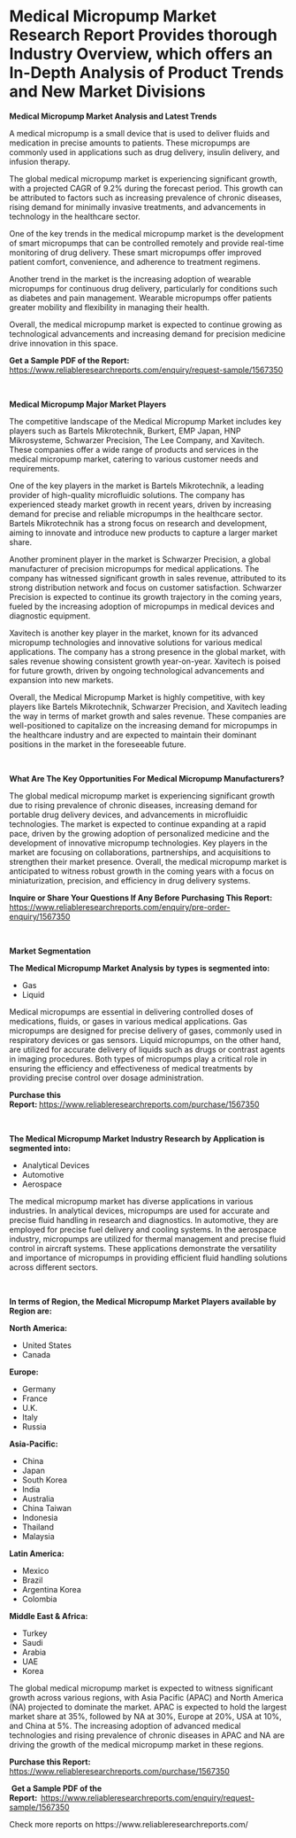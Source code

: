 <p><h1>Medical Micropump Market Research Report Provides thorough Industry Overview, which offers an In-Depth Analysis of Product Trends and New Market Divisions</h1></p><p><strong>Medical Micropump Market Analysis and Latest Trends</strong></p>
<p><p>A medical micropump is a small device that is used to deliver fluids and medication in precise amounts to patients. These micropumps are commonly used in applications such as drug delivery, insulin delivery, and infusion therapy.</p><p>The global medical micropump market is experiencing significant growth, with a projected CAGR of 9.2% during the forecast period. This growth can be attributed to factors such as increasing prevalence of chronic diseases, rising demand for minimally invasive treatments, and advancements in technology in the healthcare sector.</p><p>One of the key trends in the medical micropump market is the development of smart micropumps that can be controlled remotely and provide real-time monitoring of drug delivery. These smart micropumps offer improved patient comfort, convenience, and adherence to treatment regimens.</p><p>Another trend in the market is the increasing adoption of wearable micropumps for continuous drug delivery, particularly for conditions such as diabetes and pain management. Wearable micropumps offer patients greater mobility and flexibility in managing their health.</p><p>Overall, the medical micropump market is expected to continue growing as technological advancements and increasing demand for precision medicine drive innovation in this space.</p></p>
<p><strong>Get a Sample PDF of the Report:&nbsp;</strong> <a href="https://www.reliableresearchreports.com/enquiry/request-sample/1567350">https://www.reliableresearchreports.com/enquiry/request-sample/1567350</a></p>
<p>&nbsp;</p>
<p><strong>Medical Micropump Major Market Players</strong></p>
<p><p>The competitive landscape of the Medical Micropump Market includes key players such as Bartels Mikrotechnik, Burkert, EMP Japan, HNP Mikrosysteme, Schwarzer Precision, The Lee Company, and Xavitech. These companies offer a wide range of products and services in the medical micropump market, catering to various customer needs and requirements.</p><p>One of the key players in the market is Bartels Mikrotechnik, a leading provider of high-quality microfluidic solutions. The company has experienced steady market growth in recent years, driven by increasing demand for precise and reliable micropumps in the healthcare sector. Bartels Mikrotechnik has a strong focus on research and development, aiming to innovate and introduce new products to capture a larger market share.</p><p>Another prominent player in the market is Schwarzer Precision, a global manufacturer of precision micropumps for medical applications. The company has witnessed significant growth in sales revenue, attributed to its strong distribution network and focus on customer satisfaction. Schwarzer Precision is expected to continue its growth trajectory in the coming years, fueled by the increasing adoption of micropumps in medical devices and diagnostic equipment.</p><p>Xavitech is another key player in the market, known for its advanced micropump technologies and innovative solutions for various medical applications. The company has a strong presence in the global market, with sales revenue showing consistent growth year-on-year. Xavitech is poised for future growth, driven by ongoing technological advancements and expansion into new markets.</p><p>Overall, the Medical Micropump Market is highly competitive, with key players like Bartels Mikrotechnik, Schwarzer Precision, and Xavitech leading the way in terms of market growth and sales revenue. These companies are well-positioned to capitalize on the increasing demand for micropumps in the healthcare industry and are expected to maintain their dominant positions in the market in the foreseeable future.</p></p>
<p>&nbsp;</p>
<p><strong>What Are The Key Opportunities For Medical Micropump Manufacturers?</strong></p>
<p><p>The global medical micropump market is experiencing significant growth due to rising prevalence of chronic diseases, increasing demand for portable drug delivery devices, and advancements in microfluidic technologies. The market is expected to continue expanding at a rapid pace, driven by the growing adoption of personalized medicine and the development of innovative micropump technologies. Key players in the market are focusing on collaborations, partnerships, and acquisitions to strengthen their market presence. Overall, the medical micropump market is anticipated to witness robust growth in the coming years with a focus on miniaturization, precision, and efficiency in drug delivery systems.</p></p>
<p><strong>Inquire or Share Your Questions If Any Before Purchasing This Report:</strong> <a href="https://www.reliableresearchreports.com/enquiry/pre-order-enquiry/1567350">https://www.reliableresearchreports.com/enquiry/pre-order-enquiry/1567350</a></p>
<p>&nbsp;</p>
<p><strong>Market Segmentation</strong></p>
<p><strong>The Medical Micropump Market Analysis by types is segmented into:</strong></p>
<p><ul><li>Gas</li><li>Liquid</li></ul></p>
<p><p>Medical micropumps are essential in delivering controlled doses of medications, fluids, or gases in various medical applications. Gas micropumps are designed for precise delivery of gases, commonly used in respiratory devices or gas sensors. Liquid micropumps, on the other hand, are utilized for accurate delivery of liquids such as drugs or contrast agents in imaging procedures. Both types of micropumps play a critical role in ensuring the efficiency and effectiveness of medical treatments by providing precise control over dosage administration.</p></p>
<p><strong>Purchase this Report:&nbsp;</strong><a href="https://www.reliableresearchreports.com/purchase/1567350">https://www.reliableresearchreports.com/purchase/1567350</a></p>
<p>&nbsp;</p>
<p><strong>The Medical Micropump Market Industry Research by Application is segmented into:</strong></p>
<p><ul><li>Analytical Devices</li><li>Automotive</li><li>Aerospace</li></ul></p>
<p><p>The medical micropump market has diverse applications in various industries. In analytical devices, micropumps are used for accurate and precise fluid handling in research and diagnostics. In automotive, they are employed for precise fuel delivery and cooling systems. In the aerospace industry, micropumps are utilized for thermal management and precise fluid control in aircraft systems. These applications demonstrate the versatility and importance of micropumps in providing efficient fluid handling solutions across different sectors.</p></p>
<p>&nbsp;</p>
<p><strong>In terms of Region, the Medical Micropump Market Players available by Region are:</strong></p>
<p>
    <p> <strong> North America: </strong>
        <ul>
            <li>United States</li>
            <li>Canada</li>
        </ul>
        </p> 
    <p> <strong> Europe: </strong>
        <ul>
            <li>Germany</li>
            <li>France</li>
            <li>U.K.</li>
            <li>Italy</li>
            <li>Russia</li>
        </ul>
        </p> 
    <p> <strong> Asia-Pacific: </strong>
        <ul>
            <li>China</li>
            <li>Japan</li>
            <li>South Korea</li>
            <li>India</li>
            <li>Australia</li>
            <li>China Taiwan</li>
            <li>Indonesia</li>
            <li>Thailand</li>
            <li>Malaysia</li>
        </ul>
        </p> 
    <p> <strong> Latin America: </strong>
        <ul>
            <li>Mexico</li>
            <li>Brazil</li>
            <li>Argentina Korea</li>
            <li>Colombia</li>
        </ul>
        </p> 
    <p> <strong> Middle East & Africa: </strong>
        <ul>
            <li>Turkey</li>
            <li>Saudi</li>
            <li>Arabia</li>
            <li>UAE</li>
            <li>Korea</li>
        </ul>
    </p>
    </p>
<p><p>The global medical micropump market is expected to witness significant growth across various regions, with Asia Pacific (APAC) and North America (NA) projected to dominate the market. APAC is expected to hold the largest market share at 35%, followed by NA at 30%, Europe at 20%, USA at 10%, and China at 5%. The increasing adoption of advanced medical technologies and rising prevalence of chronic diseases in APAC and NA are driving the growth of the medical micropump market in these regions.</p></p>
<p><strong>Purchase this Report: </strong><a href="https://www.reliableresearchreports.com/purchase/1567350">https://www.reliableresearchreports.com/purchase/1567350</a></p>
<p>&nbsp;<strong>Get a Sample PDF of the Report:&nbsp;&nbsp;</strong><a href="https://www.reliableresearchreports.com/enquiry/request-sample/1567350">https://www.reliableresearchreports.com/enquiry/request-sample/1567350</a></p>
<p><strong></strong></p>
<p>Check more reports on https://www.reliableresearchreports.com/</p>